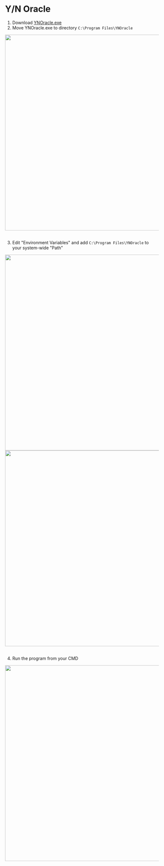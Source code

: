 # Y/N Oracle

1. Download [YNOracle.exe](https://github.com/maksumic/YNOracle/releases)
2. Move YNOracle.exe to directory `C:\Program Files\YNOracle`

<img width="640px" src="https://github.com/user-attachments/assets/e6ac4eae-d34f-4029-9d58-e2e48fdb1acf">
<br>
<br>

3. Edit "Environment Variables" and add `C:\Program Files\YNOracle` to your system-wide "Path"

<img width="640px" src="https://github.com/user-attachments/assets/dd615d0f-596e-4222-946d-9740a8c12d9f">
<br>

<img width="640px" src="https://github.com/user-attachments/assets/f1d52cdd-d22d-4fb2-a065-c8b213225c9c">
<br>
<br>

4. Run the program from your CMD

<img width="640px" src="https://github.com/user-attachments/assets/226a7f86-5623-4252-a7af-5082468f921d">
<br>
<br>
